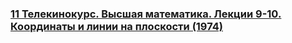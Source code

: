 ### [11 Телекинокурс. Высшая математика. Лекции 9-10. Координаты и линии на плоскости (1974)](https://www.youtube.com/watch?v=S9uBCEuYGgo)

